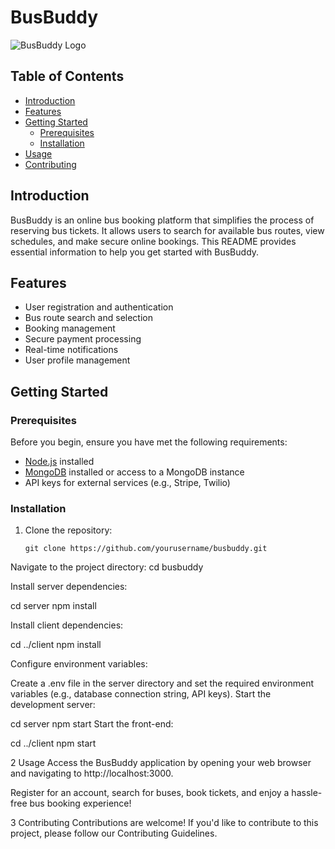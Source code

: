 # BusBuddy

![BusBuddy Logo](link_to_logo.png) <!-- If applicable, replace with your project's logo -->

## Table of Contents

- [Introduction](#introduction)
- [Features](#features)
- [Getting Started](#getting-started)
  - [Prerequisites](#prerequisites)
  - [Installation](#installation)
- [Usage](#usage)
- [Contributing](#contributing)
  

## Introduction

BusBuddy is an online bus booking platform that simplifies the process of reserving bus tickets. It allows users to search for available bus routes, view schedules, and make secure online bookings. This README provides essential information to help you get started with BusBuddy.

## Features

- User registration and authentication
- Bus route search and selection
- Booking management
- Secure payment processing
- Real-time notifications
- User profile management

## Getting Started

### Prerequisites

Before you begin, ensure you have met the following requirements:

- [Node.js](https://nodejs.org/) installed
- [MongoDB](https://www.mongodb.com/) installed or access to a MongoDB instance
- API keys for external services (e.g., Stripe, Twilio)

### Installation

1. Clone the repository:

   ```shell
   git clone https://github.com/yourusername/busbuddy.git

Navigate to the project directory:
cd busbuddy

Install server dependencies:

cd server
npm install

Install client dependencies:

cd ../client
npm install

Configure environment variables:

Create a .env file in the server directory and set the required environment variables (e.g., database connection string, API keys).
Start the development server:

cd server
npm start
Start the front-end:

cd ../client
npm start

2 Usage
Access the BusBuddy application by opening your web browser and navigating to http://localhost:3000.

Register for an account, search for buses, book tickets, and enjoy a hassle-free bus booking experience!


3 Contributing
Contributions are welcome! If you'd like to contribute to this project, please follow our Contributing Guidelines.
